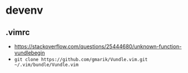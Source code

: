 # devenv

## .vimrc

* https://stackoverflow.com/questions/25444680/unknown-function-vundlebegin
* `git clone https://github.com/gmarik/Vundle.vim.git ~/.vim/bundle/Vundle.vim`
